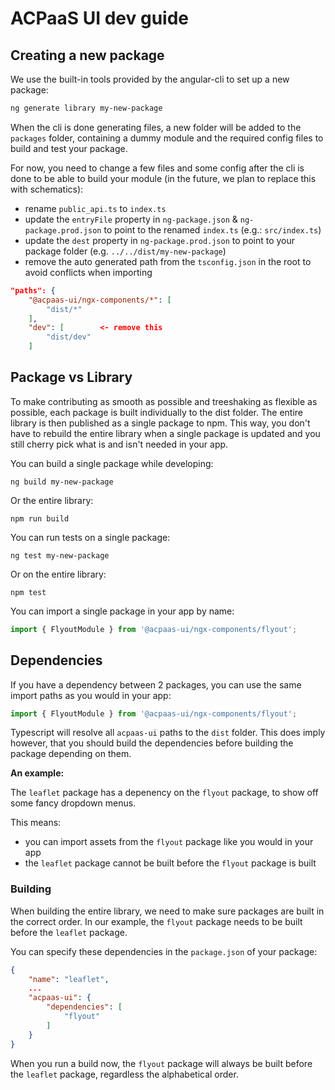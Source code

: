 # ACPaaS UI dev guide

## Creating a new package

We use the built-in tools provided by the angular-cli to set up a new package:

```bash
ng generate library my-new-package
```

When the cli is done generating files, a new folder will be added to the `packages` folder, containing a dummy module and the required config files to build and test your package.

For now, you need to change a few files and some config after the cli is done to be able to build your module (in the future, we plan to replace this with schematics):

* rename `public_api.ts` to `index.ts`
* update the `entryFile` property in `ng-package.json` & `ng-package.prod.json` to point to the renamed `index.ts` (e.g.: `src/index.ts`)
* update the `dest` property in `ng-package.prod.json` to point to your package folder (e.g. `../../dist/my-new-package`)
* remove the auto generated path from the `tsconfig.json` in the root to avoid conflicts when importing

```json
"paths": {
    "@acpaas-ui/ngx-components/*": [
        "dist/*"
    ],
    "dev": [        <- remove this
        "dist/dev"
    ]
```

## Package vs Library

To make contributing as smooth as possible and treeshaking as flexible as possible, each package is built individually to the dist folder. The entire library is then published as a single package to npm. This way, you don't have to rebuild the entire library when a single package is updated and you still cherry pick what is and isn't needed in your app.

You can build a single package while developing:

```shell
ng build my-new-package
```

Or the entire library:

```shell
npm run build
```

You can run tests on a single package:

```shell
ng test my-new-package
```

Or on the entire library:

```shell
npm test
```

You can import a single package in your app by name:

```typescript
import { FlyoutModule } from '@acpaas-ui/ngx-components/flyout';
```

## Dependencies

If you have a dependency between 2 packages, you can use the same import paths as you would in your app:

```typescript
import { FlyoutModule } from '@acpaas-ui/ngx-components/flyout';
```

Typescript will resolve all `acpaas-ui` paths to the `dist` folder. This does imply however, that you should build the dependencies before building the package depending on them.

**An example:**

The `leaflet` package has a depenency on the `flyout` package, to show off some fancy dropdown menus.

This means:

* you can import assets from the `flyout` package like you would in your app
* the `leaflet` package cannot be built before the `flyout` package is built

### Building

When building the entire library, we need to make sure packages are built in the correct order. In our example, the `flyout` package needs to be built before the `leaflet` package.

You can specify these dependencies in the `package.json` of your package:

```json
{
    "name": "leaflet",
    ...
    "acpaas-ui": {
        "dependencies": [
            "flyout"
        ]
    }
}
```

When you run a build now, the `flyout` package will always be built before the `leaflet` package, regardless the alphabetical order.